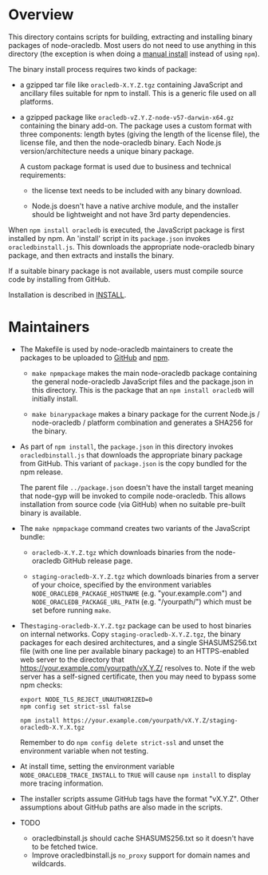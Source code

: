 # Overview

This directory contains scripts for building, extracting and
installing binary packages of node-oracledb.  Most users do not need
to use anything in this directory (the exception is when doing a
[manual
install](https://github.com/oracle/node-oracledb/blob/master/INSTALL.md#offline)
instead of using `npm`).

The binary install process requires two kinds of package:

- a gzipped tar file like `oracledb-X.Y.Z.tgz` containing JavaScript
  and ancillary files suitable for npm to install.  This is a generic
  file used on all platforms.

- a gzipped package like `oracledb-vZ.Y.Z-node-v57-darwin-x64.gz`
  containing the binary add-on.  The package uses a custom format with
  three components: length bytes (giving the length of the license
  file), the license file, and then the node-oracledb binary.  Each
  Node.js version/architecture needs a unique binary package.

  A custom package format is used due to business and technical requirements:

  - the license text needs to be included with any binary download.

  - Node.js doesn't have a native archive module, and the installer
    should be lightweight and not have 3rd party dependencies.

When `npm install oracledb` is executed, the JavaScript package is
first installed by npm.  An 'install' script in its `package.json`
invokes `oracledbinstall.js`.  This downloads the appropriate
node-oracledb binary package, and then extracts and installs the
binary.

If a suitable binary package is not available, users must compile
source code by installing from GitHub.

Installation is described in [INSTALL](../INSTALL.md).

# Maintainers

- The Makefile is used by node-oracledb maintainers to create the
  packages to be uploaded to
  [GitHub](https://github.com/oracle/node-oracledb) and
  [npm](https://www.npmjs.com/package/oracledb).

    - `make npmpackage` makes the main node-oracledb package
      containing the general node-oracledb JavaScript files and the
      package.json in this directory.  This is the package that an
      `npm install oracledb` will initially install.

    - `make binarypackage` makes a binary package for the current
      Node.js / node-oracledb / platform combination and generates a
      SHA256 for the binary.

- As part of `npm install`, the `package.json` in this directory
  invokes `oracledbinstall.js` that downloads the appropriate binary
  package from GitHub.  This variant of `package.json` is the copy
  bundled for the npm release.

  The parent file `../package.json` doesn't have the install target
  meaning that node-gyp will be invoked to compile node-oracledb.  This
  allows installation from source code (via GitHub) when no suitable
  pre-built binary is available.

- The `make npmpackage` command creates two variants of the JavaScript bundle:

  - `oracledb-X.Y.Z.tgz` which downloads binaries from the
    node-oracledb GitHub release page.

  - `staging-oracledb-X.Y.Z.tgz` which downloads binaries from a
    server of your choice, specified by the environment variables
    `NODE_ORACLEDB_PACKAGE_HOSTNAME` (e.g. "your.example.com") and
    `NODE_ORACLEDB_PACKAGE_URL_PATH` (e.g. "/yourpath/") which must be set
    before running `make`.

- The`staging-oracledb-X.Y.Z.tgz` package can be used to host binaries
  on internal networks.  Copy `staging-oracledb-X.Y.Z.tgz`, the binary
  packages for each desired architectures, and a single SHASUMS256.txt
  file (with one line per available binary package) to an
  HTTPS-enabled web server to the directory that
  https://your.example.com/yourpath/vX.Y.Z/ resolves to.  Note if the
  web server has a self-signed certificate, then you may need to
  bypass some npm checks:

  ```
  export NODE_TLS_REJECT_UNAUTHORIZED=0
  npm config set strict-ssl false

  npm install https://your.example.com/yourpath/vX.Y.Z/staging-oracledb-X.Y.X.tgz
  ```

  Remember to do `npm config delete strict-ssl` and unset the
  environment variable when not testing.

- At install time, setting the environment variable
  `NODE_ORACLEDB_TRACE_INSTALL` to `TRUE` will cause `npm install` to
  display more tracing information.

-  The installer scripts assume GitHub tags have the format "vX.Y.Z".
   Other assumptions about GitHub paths are also made in the scripts.

- TODO

  - oracledbinstall.js should cache SHASUMS256.txt so it doesn't have to be fetched twice.
  - Improve oracledbinstall.js `no_proxy` support for domain names and wildcards.
